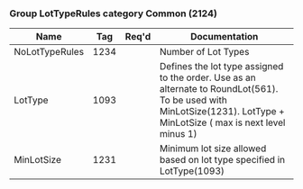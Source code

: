 ### Group LotTypeRules category Common (2124)

| Name           | Tag  | Req'd | Documentation                                                                                                                               |
|----------------|------|----------|-------------------------------------------------------------------------------------------------------------------------------|
| NoLotTypeRules | 1234 |       | Number of Lot Types                                                                                                                               |
| LotType        | 1093 |       | Defines the lot type assigned to the order. Use as an alternate to RoundLot(561). To be used with MinLotSize(1231). LotType + MinLotSize ( max is next level minus 1) |
| MinLotSize     | 1231 |       | Minimum lot size allowed based on lot type specified in LotType(1093)                                                                                                 |

